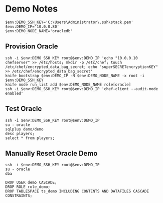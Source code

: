 # Demo Notes 

	$env:DEMO_SSH_KEY='C:\Users\Administrator\.ssh\stack.pem'
	$env:DEMO_IP='10.0.0.80'
	$env:DEMO_NODE_NAME='oracledb'

## Provision Oracle

	ssh -i $env:DEMO_SSH_KEY root@$env:DEMO_IP 'echo "10.0.0.10 chefserver" >> /etc/hosts; mkdir -p /etc/chef; touch /etc/chef/encrypted_data_bag_secret; echo "superSECRETencryptionKEY" >> /etc/chef/encrypted_data_bag_secret'
	knife bootstrap $env:DEMO_IP -N $env:DEMO_NODE_NAME -x root -i $env:DEMO_SSH_KEY
	knife node run_list add $env:DEMO_NODE_NAME role[oracle]
	ssh -i $env:DEMO_SSH_KEY root@$env:DEMO_IP 'chef-client --audit-mode enabled'

## Test Oracle

	ssh -i $env:DEMO_SSH_KEY root@$env:DEMO_IP
	su - oracle
	sqlplus demo/demo
	desc players;
	select * from players;

## Manually Reset Oracle Demo

	ssh -i $env:DEMO_SSH_KEY root@$env:DEMO_IP
	su - oracle
	dba

	DROP USER demo CASCADE;
	DROP ROLE role_demo;
	DROP TABLESPACE ts_demo INCLUDING CONTENTS AND DATAFILES CASCADE CONSTRAINTS; 
